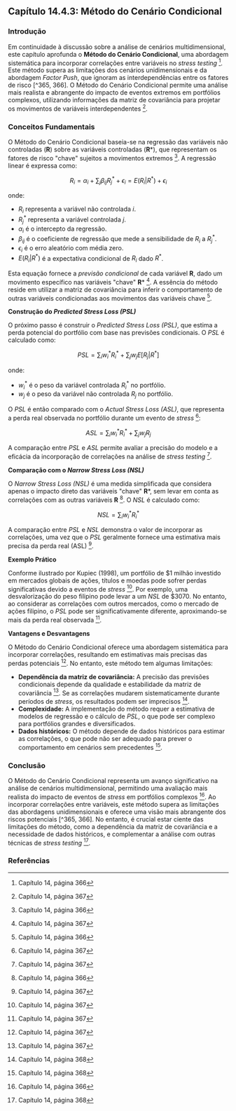 ## Capítulo 14.4.3: Método do Cenário Condicional

### Introdução
Em continuidade à discussão sobre a análise de cenários multidimensional, este capítulo aprofunda o **Método do Cenário Condicional**, uma abordagem sistemática para incorporar correlações entre variáveis no *stress testing* [^366]. Este método supera as limitações dos cenários unidimensionais e da abordagem *Factor Push*, que ignoram as interdependências entre os fatores de risco [^365, 366]. O Método do Cenário Condicional permite uma análise mais realista e abrangente do impacto de eventos extremos em portfólios complexos, utilizando informações da matriz de covariância para projetar os movimentos de variáveis interdependentes [^367].

### Conceitos Fundamentais

O Método do Cenário Condicional baseia-se na regressão das variáveis não controladas (**R**) sobre as variáveis controladas (**R***), que representam os fatores de risco "chave" sujeitos a movimentos extremos [^366]. A regressão linear é expressa como:

$$R_i = \alpha_i + \sum_j \beta_{ij} R^*_j + \epsilon_i = E(R_i | R^*) + \epsilon_i$$

onde:

*   $R_i$ representa a variável não controlada *i*.
*   $R^*_j$ representa a variável controlada *j*.
*   $\alpha_i$ é o intercepto da regressão.
*   $\beta_{ij}$ é o coeficiente de regressão que mede a sensibilidade de $R_i$ a $R^*_j$.
*   $\epsilon_i$ é o erro aleatório com média zero.
*   $E(R_i | R^*)$ é a expectativa condicional de $R_i$ dado $R^*$.

Esta equação fornece a *previsão condicional* de cada variável **R**, dado um movimento específico nas variáveis "chave" **R*** [^367]. A essência do método reside em utilizar a matriz de covariância para inferir o comportamento de outras variáveis condicionadas aos movimentos das variáveis chave [^366].

**Construção do *Predicted Stress Loss (PSL)***

O próximo passo é construir o *Predicted Stress Loss (PSL)*, que estima a perda potencial do portfólio com base nas previsões condicionais. O *PSL* é calculado como:

$$PSL = \sum_i w_i^* R_i^* + \sum_j w_j E[R_j | R^*]$$

onde:

*   $w_i^*$ é o peso da variável controlada $R_i^*$ no portfólio.
*   $w_j$ é o peso da variável não controlada $R_j$ no portfólio.

O *PSL* é então comparado com o *Actual Stress Loss (ASL)*, que representa a perda real observada no portfólio durante um evento de *stress* [^367]:

$$ASL = \sum_i w_i^* R_i^* + \sum_j w_j R_j$$

A comparação entre *PSL* e *ASL* permite avaliar a precisão do modelo e a eficácia da incorporação de correlações na análise de *stress testing* [^367].

**Comparação com o *Narrow Stress Loss (NSL)***

O *Narrow Stress Loss (NSL)* é uma medida simplificada que considera apenas o impacto direto das variáveis "chave" **R***, sem levar em conta as correlações com as outras variáveis **R** [^366]. O *NSL* é calculado como:

$$NSL = \sum_i w_i^* R_i^*$$

A comparação entre *PSL* e *NSL* demonstra o valor de incorporar as correlações, uma vez que o *PSL* geralmente fornece uma estimativa mais precisa da perda real (ASL) [^367].

**Exemplo Prático**

Conforme ilustrado por Kupiec (1998), um portfólio de \$1 milhão investido em mercados globais de ações, títulos e moedas pode sofrer perdas significativas devido a eventos de *stress* [^367]. Por exemplo, uma desvalorização do peso filipino pode levar a um *NSL* de \$3070. No entanto, ao considerar as correlações com outros mercados, como o mercado de ações filipino, o *PSL* pode ser significativamente diferente, aproximando-se mais da perda real observada [^367].

**Vantagens e Desvantagens**

O Método do Cenário Condicional oferece uma abordagem sistemática para incorporar correlações, resultando em estimativas mais precisas das perdas potenciais [^367]. No entanto, este método tem algumas limitações:

*   **Dependência da matriz de covariância:** A precisão das previsões condicionais depende da qualidade e estabilidade da matriz de covariância [^367]. Se as correlações mudarem sistematicamente durante períodos de *stress*, os resultados podem ser imprecisos [^368].
*   **Complexidade:** A implementação do método requer a estimativa de modelos de regressão e o cálculo de *PSL*, o que pode ser complexo para portfólios grandes e diversificados.
*   **Dados históricos:** O método depende de dados históricos para estimar as correlações, o que pode não ser adequado para prever o comportamento em cenários sem precedentes [^368].

### Conclusão

O Método do Cenário Condicional representa um avanço significativo na análise de cenários multidimensional, permitindo uma avaliação mais realista do impacto de eventos de *stress* em portfólios complexos [^366]. Ao incorporar correlações entre variáveis, este método supera as limitações das abordagens unidimensionais e oferece uma visão mais abrangente dos riscos potenciais [^365, 366]. No entanto, é crucial estar ciente das limitações do método, como a dependência da matriz de covariância e a necessidade de dados históricos, e complementar a análise com outras técnicas de *stress testing* [^368].

### Referências
[^365]: Capítulo 14, página 365
[^366]: Capítulo 14, página 366
[^367]: Capítulo 14, página 367
[^368]: Capítulo 14, página 368
<!-- END -->